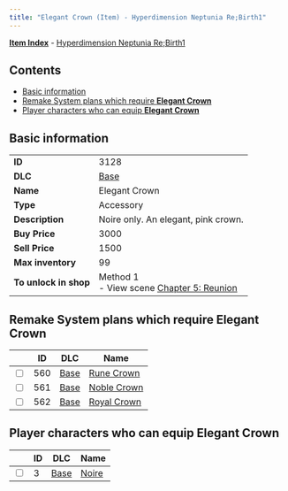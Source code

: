 ```yaml
---
title: "Elegant Crown (Item) - Hyperdimension Neptunia Re;Birth1"
---
```


[**Item Index**](/neptunia/rb1/item/index.html) - [Hyperdimension Neptunia Re;Birth1](/neptunia/rb1)

## Contents

- [Basic information](#basic-information)
- [Remake System plans which require **Elegant Crown**](#remake-system-plans-which-require-elegant-crown)
- [Player characters who can equip **Elegant Crown**](#player-characters-who-can-equip-elegant-crown)

## Basic information

|   |   |
| -- | -- |
| **ID** | 3128 |
| **DLC** | [Base](/neptunia/rb1/dlc/1-base.html) |
| **Name** | Elegant Crown |
| **Type** | Accessory |
| **Description** | Noire only. An elegant, pink crown. |
| **Buy Price** | 3000 |
| **Sell Price** | 1500 |
| **Max inventory** | 99 |
| **To unlock in shop** | Method 1<br />- View scene [Chapter 5: Reunion](/neptunia/rb1/scene/1-503-chapter-5-reunion.html) |


## Remake System plans which require **Elegant Crown**

|    | ID | DLC | Name |
| -- | -- | --- | ---- |
| <input type="checkbox" id="rb1-quest-1-560" class="trackbox" /> | 560 | [Base](/neptunia/rb1/dlc/1-base.html) | [Rune Crown](/neptunia/rb1/quest/1-560-rune-crown.html) |
| <input type="checkbox" id="rb1-quest-1-561" class="trackbox" /> | 561 | [Base](/neptunia/rb1/dlc/1-base.html) | [Noble Crown](/neptunia/rb1/quest/1-561-noble-crown.html) |
| <input type="checkbox" id="rb1-quest-1-562" class="trackbox" /> | 562 | [Base](/neptunia/rb1/dlc/1-base.html) | [Royal Crown](/neptunia/rb1/quest/1-562-royal-crown.html) |


## Player characters who can equip **Elegant Crown**

|    | ID | DLC | Name |
| -- | -- | --- | ---- |
| <input type="checkbox" id="rb1-player-1-3" class="trackbox" /> | 3 | [Base](/neptunia/rb1/dlc/1-base.html) | [Noire](/neptunia/rb1/player/1-3-noire.html) |
